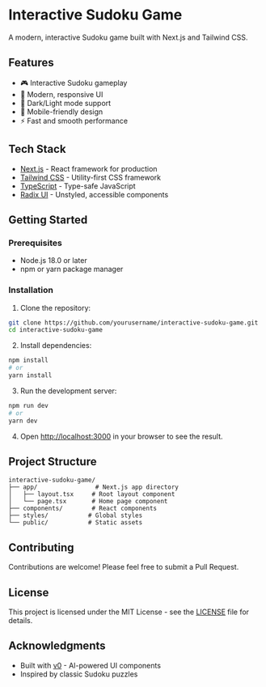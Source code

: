 # Interactive Sudoku Game

A modern, interactive Sudoku game built with Next.js and Tailwind CSS.

## Features

- 🎮 Interactive Sudoku gameplay
- 🎨 Modern, responsive UI
- 🌙 Dark/Light mode support
- 📱 Mobile-friendly design
- ⚡ Fast and smooth performance

## Tech Stack

- [Next.js](https://nextjs.org/) - React framework for production
- [Tailwind CSS](https://tailwindcss.com/) - Utility-first CSS framework
- [TypeScript](https://www.typescriptlang.org/) - Type-safe JavaScript
- [Radix UI](https://www.radix-ui.com/) - Unstyled, accessible components

## Getting Started

### Prerequisites

- Node.js 18.0 or later
- npm or yarn package manager

### Installation

1. Clone the repository:
```bash
git clone https://github.com/yourusername/interactive-sudoku-game.git
cd interactive-sudoku-game
```

2. Install dependencies:
```bash
npm install
# or
yarn install
```

3. Run the development server:
```bash
npm run dev
# or
yarn dev
```

4. Open [http://localhost:3000](http://localhost:3000) in your browser to see the result.

## Project Structure

```
interactive-sudoku-game/
├── app/                # Next.js app directory
│   ├── layout.tsx     # Root layout component
│   └── page.tsx       # Home page component
├── components/        # React components
├── styles/           # Global styles
└── public/           # Static assets
```

## Contributing

Contributions are welcome! Please feel free to submit a Pull Request.

## License

This project is licensed under the MIT License - see the [LICENSE](LICENSE) file for details.

## Acknowledgments

- Built with [v0](https://v0.dev) - AI-powered UI components
- Inspired by classic Sudoku puzzles